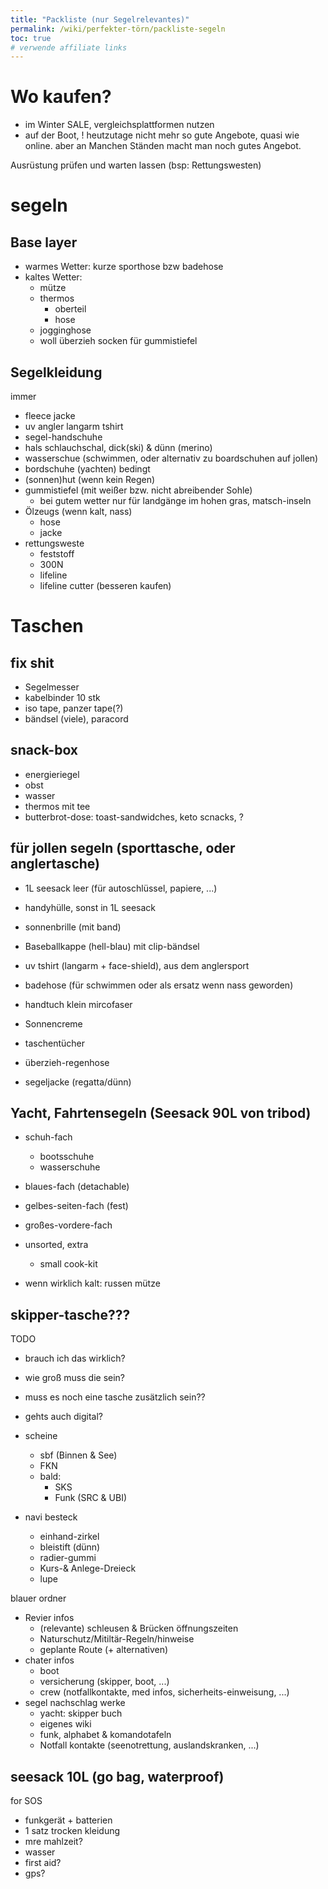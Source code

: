 ```yaml
---
title: "Packliste (nur Segelrelevantes)"
permalink: /wiki/perfekter-törn/packliste-segeln
toc: true
# verwende affiliate links
---
```

# Wo kaufen?
- im Winter SALE, vergleichsplattformen nutzen
- auf der Boot, ! heutzutage nicht mehr so gute Angebote, quasi wie online. aber an Manchen Ständen macht man noch gutes Angebot. 

Ausrüstung prüfen und warten lassen (bsp: Rettungswesten)

# segeln
## Base layer
- warmes Wetter: kurze sporthose bzw badehose
- kaltes Wetter:
  - mütze
  - thermos 
    - oberteil
    - hose
  - jogginghose
  - woll überzieh socken für gummistiefel

## Segelkleidung
immer
- fleece jacke
- uv angler langarm tshirt
- segel-handschuhe
- hals schlauchschal, dick(ski) & dünn (merino)
- wasserschue (schwimmen, oder alternativ zu boardschuhen auf jollen)
- bordschuhe (yachten)
bedingt
- (sonnen)hut (wenn kein Regen)
- gummistiefel (mit weißer bzw. nicht abreibender Sohle)
  - bei gutem wetter nur für landgänge im hohen gras, matsch-inseln
- Ölzeugs (wenn kalt, nass) 
  - hose
  - jacke
- rettungsweste
  - feststoff
  - 300N
  - lifeline
  - lifeline cutter (besseren kaufen)

# Taschen
## fix shit
- Segelmesser
- kabelbinder 10 stk	
- iso tape, panzer tape(?)
- bändsel (viele), paracord

## snack-box
- energieriegel
- obst
- wasser
- thermos mit tee
- butterbrot-dose: toast-sandwidches, keto scnacks, ?

## für jollen segeln (sporttasche, oder anglertasche)
- 1L seesack leer (für autoschlüssel, papiere, ...)
- handyhülle, sonst in 1L seesack
- sonnenbrille (mit band)
- Baseballkappe (hell-blau) mit clip-bändsel
- uv tshirt (langarm + face-shield), aus dem anglersport
- badehose (für schwimmen oder als ersatz wenn nass geworden)
- handtuch klein mircofaser
- Sonnencreme
- taschentücher

- überzieh-regenhose
- segeljacke (regatta/dünn)

## Yacht, Fahrtensegeln (Seesack 90L von tribod)
- schuh-fach
    - bootsschuhe
    - wasserschuhe
- blaues-fach (detachable)
- gelbes-seiten-fach (fest)
- großes-vordere-fach
- unsorted, extra
    - small cook-kit

- wenn wirklich kalt: russen mütze

## skipper-tasche???
TODO
- brauch ich das wirklich?
- wie groß muss die sein? 
- muss es noch eine tasche zusätzlich sein??
- gehts auch digital?

- scheine
  - sbf (Binnen & See)
  - FKN
  - bald:
    - SKS
    - Funk (SRC & UBI)
- navi besteck
  - einhand-zirkel
  - bleistift (dünn)
  - radier-gummi
  - Kurs-& Anlege-Dreieck
  - lupe

blauer ordner
- Revier infos
  - (relevante) schleusen & Brücken öffnungszeiten
  - Naturschutz/Mitiltär-Regeln/hinweise
  - geplante Route (+ alternativen)
- chater infos
  - boot
  - versicherung (skipper, boot, ...)
  - crew (notfallkontakte, med infos, sicherheits-einweisung, ...)
- segel nachschlag werke
  - yacht: skipper buch
  - eigenes wiki
  - funk, alphabet & komandotafeln
  - Notfall kontakte (seenotrettung, auslandskranken, ...)

## seesack 10L (go bag, waterproof)		
for SOS
- funkgerät + batterien
- 1 satz trocken kleidung
- mre mahlzeit? 
- wasser
- first aid?
- gps?
